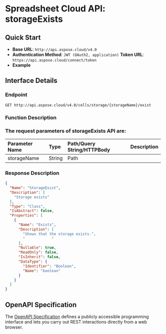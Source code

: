 # **Spreadsheet Cloud API: storageExists**

 


## **Quick Start**

- **Base URL**: `http://api.aspose.cloud/v4.0`
- **Authentication Method**: `JWT (OAuth2, application)`  **Token URL**: `https://api.aspose.cloud/connect/token`
- **Example** 

## **Interface Details**

### **Endpoint** 

```
GET http://api.aspose.cloud/v4.0/cells/storage/{storageName}/exist
```
### **Function Description**

### The request parameters of **storageExists** API are: 

| Parameter Name | Type | Path/Query String/HTTPBody | Description | 
| :- | :- | :- |:- | 
|storageName|String|Path||

### **Response Description**
```json
{
  "Name": "StorageExist",
  "Description": [
    "Storage exists"
  ],
  "Type": "Class",
  "IsAbstract": false,
  "Properties": [
    {
      "Name": "Exists",
      "Description": [
        "Shows that the storage exists.",
        "            "
      ],
      "Nullable": true,
      "ReadOnly": false,
      "IsInherit": false,
      "DataType": {
        "Identifier": "Boolean",
        "Name": "boolean"
      }
    }
  ]
}
```


## OpenAPI Specification

The [OpenAPI Specification](https://reference.aspose.cloud/cells/#/StorageController/StorageExists) defines a publicly accessible programming interface and lets you carry out REST interactions directly from a web browser.
